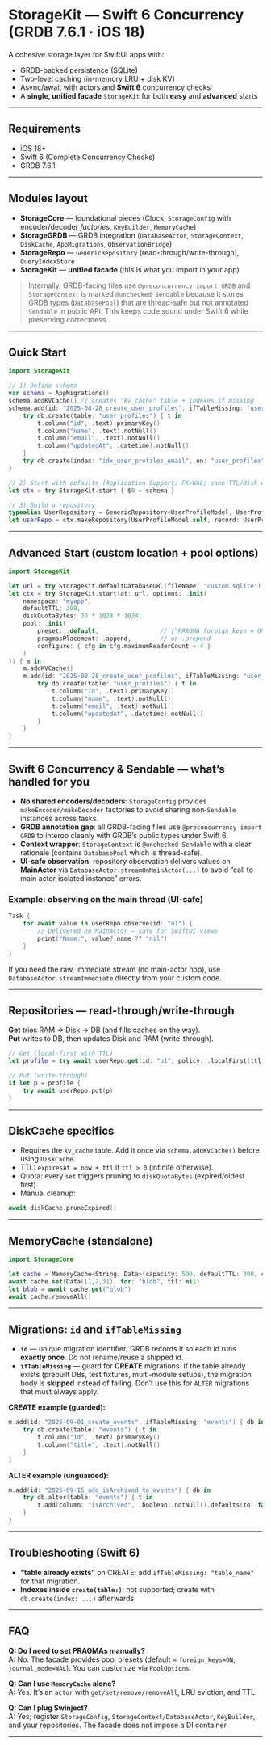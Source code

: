 # StorageKit — Swift 6 Concurrency (GRDB 7.6.1 · iOS 18)

A cohesive storage layer for SwiftUI apps with:
- GRDB-backed persistence (SQLite)
- Two-level caching (in-memory LRU + disk KV)
- Async/await with actors and **Swift 6** concurrency checks
- A **single, unified facade** `StorageKit` for both **easy** and **advanced** starts

---

## Requirements

- iOS 18+
- Swift 6 (Complete Concurrency Checks)
- GRDB 7.6.1

---

## Modules layout

- **StorageCore** — foundational pieces (Clock, `StorageConfig` with encoder/decoder *factories*, `KeyBuilder`, `MemoryCache`)
- **StorageGRDB** — GRDB integration (`DatabaseActor`, `StorageContext`, `DiskCache`, `AppMigrations`, `ObservationBridge`)
- **StorageRepo** — `GenericRepository` (read-through/write-through), `QueryIndexStore`
- **StorageKit** — **unified facade** (this is what you import in your app)

> Internally, GRDB-facing files use `@preconcurrency import GRDB` and `StorageContext` is marked `@unchecked Sendable` because it stores GRDB types (`DatabasePool`) that are thread-safe but not annotated `Sendable` in public API. This keeps code sound under Swift 6 while preserving correctness.

---

## Quick Start

```swift
import StorageKit

// 1) Define schema
var schema = AppMigrations()
schema.addKVCache() // creates "kv_cache" table + indexes if missing
schema.add(id: "2025-08-28_create_user_profiles", ifTableMissing: "user_profiles") { db in
    try db.create(table: "user_profiles") { t in
        t.column("id", .text).primaryKey()
        t.column("name", .text).notNull()
        t.column("email", .text).notNull()
        t.column("updatedAt", .datetime).notNull()
    }
    try db.create(index: "idx_user_profiles_email", on: "user_profiles", columns: ["email"])
}

// 2) Start with defaults (Application Support; FK+WAL; sane TTL/disk quota)
let ctx = try StorageKit.start { $0 = schema }

// 3) Build a repository
typealias UserRepository = GenericRepository<UserProfileModel, UserProfileRecord>
let userRepo = ctx.makeRepository(UserProfileModel.self, record: UserProfileRecord.self)
```

---

## Advanced Start (custom location + pool options)

```swift
import StorageKit

let url = try StorageKit.defaultDatabaseURL(fileName: "custom.sqlite")
let ctx = try StorageKit.start(at: url, options: .init(
    namespace: "myapp",
    defaultTTL: 300,
    diskQuotaBytes: 30 * 1024 * 1024,
    pool: .init(
        preset: .default,                 // ["PRAGMA foreign_keys = ON", "PRAGMA journal_mode = WAL"]
        pragmasPlacement: .append,        // or .prepend
        configure: { cfg in cfg.maximumReaderCount = 4 }
    )
)) { m in
    m.addKVCache()
    m.add(id: "2025-08-28_create_user_profiles", ifTableMissing: "user_profiles") { db in
        try db.create(table: "user_profiles") { t in
            t.column("id", .text).primaryKey()
            t.column("name", .text).notNull()
            t.column("email", .text).notNull()
            t.column("updatedAt", .datetime).notNull()
        }
    }
}
```

---

## Swift 6 Concurrency & Sendable — what’s handled for you

- **No shared encoders/decoders**: `StorageConfig` provides `makeEncoder/makeDecoder` factories to avoid sharing non‑`Sendable` instances across tasks.
- **GRDB annotation gap**: all GRDB-facing files use `@preconcurrency import GRDB` to interop cleanly with GRDB’s public types under Swift 6.
- **Context wrapper**: `StorageContext` is `@unchecked Sendable` with a clear rationale (contains `DatabasePool` which is thread-safe).
- **UI-safe observation**: repository observation delivers values on **MainActor** via `DatabaseActor.streamOnMainActor(...)` to avoid “call to main actor‑isolated instance” errors.

### Example: observing on the main thread (UI‑safe)

```swift
Task {
    for await value in userRepo.observe(id: "u1") {
        // Delivered on MainActor — safe for SwiftUI views
        print("Name:", value?.name ?? "nil")
    }
}
```

If you need the raw, immediate stream (no main-actor hop), use `DatabaseActor.streamImmediate` directly from your custom code.

---

## Repositories — read-through/write-through

**Get** tries RAM → Disk → DB (and fills caches on the way).  
**Put** writes to DB, then updates Disk and RAM (write-through).

```swift
// Get (local-first with TTL)
let profile = try await userRepo.get(id: "u1", policy: .localFirst(ttl: 300))

// Put (write-through)
if let p = profile {
    try await userRepo.put(p)
}
```

---

## DiskCache specifics

- Requires the `kv_cache` table. Add it once via `schema.addKVCache()` before using `DiskCache`.
- TTL: `expiresAt = now + ttl` if `ttl > 0` (infinite otherwise).
- Quota: every `set` triggers pruning to `diskQuotaBytes` (expired/oldest first).
- Manual cleanup:
```swift
await diskCache.pruneExpired()
```

---

## MemoryCache (standalone)

```swift
import StorageCore

let cache = MemoryCache<String, Data>(capacity: 500, defaultTTL: 300, clock: SystemClock())
await cache.set(Data([1,2,3]), for: "blob", ttl: nil)
let blob = await cache.get("blob")
await cache.removeAll()
```

---

## Migrations: `id` and `ifTableMissing`

- **`id`** — unique migration identifier; GRDB records it so each id runs **exactly once**. Do not rename/reuse a shipped id.
- **`ifTableMissing`** — guard for **CREATE** migrations. If the table already exists (prebuilt DBs, test fixtures, multi-module setups), the migration body is **skipped** instead of failing. Don’t use this for `ALTER` migrations that must always apply.

**CREATE example (guarded):**
```swift
m.add(id: "2025-09-01_create_events", ifTableMissing: "events") { db in
    try db.create(table: "events") { t in
        t.column("id", .text).primaryKey()
        t.column("title", .text).notNull()
    }
}
```

**ALTER example (unguarded):**
```swift
m.add(id: "2025-09-15_add_isArchived_to_events") { db in
    try db.alter(table: "events") { t in
        t.add(column: "isArchived", .boolean).notNull().defaults(to: false)
    }
}
```

---

## Troubleshooting (Swift 6)

- **“table already exists”** on CREATE: add `ifTableMissing: "table_name"` for that migration.
- **Indexes inside `create(table:)`**: not supported; create with `db.create(index: ...)` afterwards.

---

## FAQ

**Q: Do I need to set PRAGMAs manually?**  
A: No. The facade provides pool presets (default = `foreign_keys=ON`, `journal_mode=WAL`). You can customize via `PoolOptions`.

**Q: Can I use `MemoryCache` alone?**  
A: Yes. It’s an `actor` with `get/set/remove/removeAll`, LRU eviction, and TTL.

**Q: Can I plug Swinject?**  
A: Yes; register `StorageConfig`, `StorageContext/DatabaseActor`, `KeyBuilder`, and your repositories. The facade does not impose a DI container.

---
